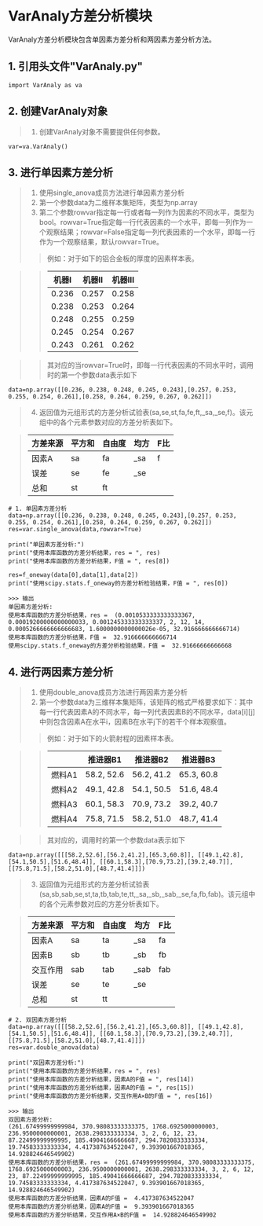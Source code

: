 # VarAnaly方差分析模块
   
   VarAnaly方差分析模块包含单因素方差分析和两因素方差分析方法。
   
   ## 1. 引用头文件"VarAnaly.py"
    import VarAnaly as va
   
   ## 2. 创建VarAnaly对象
   > 1. 创建VarAnaly对象不需要提供任何参数。
   
    var=va.VarAnaly()

   ## 3. 进行单因素方差分析
   > 1. 使用single_anova成员方法进行单因素方差分析
   > 2. 第一个参数data为二维样本集矩阵，类型为np.array
   > 3. 第二个参数rowvar指定每一行或者每一列作为因素的不同水平，类型为bool。rowvar=True指定每一行代表因素的一个水平，即每一列作为一个观察结果；rowvar=False指定每一列代表因素的一个水平，即每一行作为一个观察结果，默认rowvar=True。
   >> 例如：对于如下的铝合金板的厚度的因素样本表。
   
   >> | 机器I | 机器II | 机器III |
   >> | ----- | ----- | ----- |
   >> | 0.236 | 0.257 | 0.258 |
   >> | 0.238 | 0.253 | 0.264 |
   >> | 0.248 | 0.255 | 0.259 |
   >> | 0.245 | 0.254 | 0.267 |
   >> | 0.243 | 0.261 | 0.262 |
   
   >> 其对应的当rowvar=True时，即每一行代表因素的不同水平时，调用时的第一个参数data表示如下
   
    data=np.array([[0.236, 0.238, 0.248, 0.245, 0.243],[0.257, 0.253, 0.255, 0.254, 0.261],[0.258, 0.264, 0.259, 0.267, 0.262]])
    
   > 4. 返回值为元组形式的方差分析试验表(sa,se,st,fa,fe,ft,\_sa,\_se,f)。该元组中的各个元素参数对应的方差分析表如下。
   
   > | 方差来源 | 平方和 | 自由度 | 均方 | F比 |
   > | ------ | ------ | ------ | ------ | ------ |
   > | 因素A | sa | fa | \_sa | f |
   > | 误差 | se | fe | \_se |  |
   > | 总和 | st | ft |  |  | 
   
    # 1. 单因素方差分析
    data=np.array([[0.236, 0.238, 0.248, 0.245, 0.243],[0.257, 0.253, 0.255, 0.254, 0.261],[0.258, 0.264, 0.259, 0.267, 0.262]])
    res=var.single_anova(data,rowvar=True)
    
    print("单因素方差分析:")
    print("使用本库函数的方差分析结果，res = ", res)
    print("使用本库函数的方差分析结果，F值 = ", res[8])
    
    res=f_oneway(data[0],data[1],data[2])
    print("使用scipy.stats.f_oneway的方差分析检验结果，F值 = ", res[0])
    
    >>> 输出
    单因素方差分析:
    使用本库函数的方差分析结果，res =  (0.0010533333333333367, 0.00019200000000000033, 0.001245333333333337, 2, 12, 14,      0.0005266666666666683, 1.6000000000000026e-05, 32.916666666666714)
    使用本库函数的方差分析结果，F值 =  32.916666666666714
    使用scipy.stats.f_oneway的方差分析检验结果，F值 =  32.91666666666668
    
    
   ## 4. 进行两因素方差分析
   > 1. 使用double_anova成员方法进行两因素方差分析
   > 2. 第一个参数data为三维样本集矩阵，该矩阵的格式严格要求如下：其中每一行代表因素A的不同水平，每一列代表因素B的不同水平，data[i][j]中则包含因素A在水平i，因素B在水平j下的若干个样本观察值。
   >> 例如：对于如下的火箭射程的因素样本表。
   
   >> |       | 推进器B1 | 推进器B2 | 推进器B3 |
   >> | ------ | ---------- | ---------- | ---------- |
   >> | 燃料A1 | 58.2, 52.6 | 56.2, 41.2 | 65.3, 60.8 |
   >> | 燃料A2 | 49.1, 42.8 | 54.1, 50.5 | 51.6, 48.4 |
   >> | 燃料A3 | 60.1, 58.3 | 70.9, 73.2 | 39.2, 40.7 |
   >> | 燃料A4 | 75.8, 71.5 | 58.2, 51.0 | 48.7, 41.4 |
   
   >> 其对应的，调用时的第一个参数data表示如下
   
    data=np.array([[[58.2,52.6],[56.2,41.2],[65.3,60.8]], [[49.1,42.8],[54.1,50.5],[51.6,48.4]], [[60.1,58.3],[70.9,73.2],[39.2,40.7]], [[75.8,71.5],[58.2,51.0],[48.7,41.4]]])
    
   > 3. 返回值为元组形式的方差分析试验表(sa,sb,sab,se,st,ta,tb,tab,te,tt,\_sa,\_sb,\_sab,\_se,fa,fb,fab)。该元组中的各个元素参数对应的方差分析表如下。
   
   > | 方差来源 | 平方和 | 自由度 | 均方 | F比 |
   > | ------ | ------ | ------ | ------ | ------ |
   > | 因素A | sa | ta | \_sa | fa |
   > | 因素B | sb | tb | \_sb | fb |
   > | 交互作用 | sab | tab | \_sab | fab |
   > | 误差 | se | te | \_se |  |
   > | 总和 | st | tt |  |  | 
   
    # 2. 双因素方差分析
    data=np.array([[[58.2,52.6],[56.2,41.2],[65.3,60.8]], [[49.1,42.8],[54.1,50.5],[51.6,48.4]], [[60.1,58.3],[70.9,73.2],[39.2,40.7]], [[75.8,71.5],[58.2,51.0],[48.7,41.4]]])
    res=var.double_anova(data)

    print("双因素方差分析:")
    print("使用本库函数的方差分析结果，res = ", res)
    print("使用本库函数的方差分析结果，因素A的F值 = ", res[14])
    print("使用本库函数的方差分析结果，因素A的F值 = ", res[15])
    print("使用本库函数的方差分析结果，交互作用A×B的F值 = ", res[16])
    
    >>> 输出
    双因素方差分析:
    (261.67499999999984, 370.98083333333375, 1768.6925000000003, 236.9500000000001, 2638.298333333334, 3, 2, 6, 12, 23, 87.22499999999995, 185.49041666666687, 294.7820833333334, 19.74583333333334, 4.417387634522047, 9.393901667018365, 14.928824646549902)
    使用本库函数的方差分析结果，res =  (261.67499999999984, 370.98083333333375, 1768.6925000000003, 236.9500000000001, 2638.298333333334, 3, 2, 6, 12, 23, 87.22499999999995, 185.49041666666687, 294.7820833333334, 19.74583333333334, 4.417387634522047, 9.393901667018365, 14.928824646549902)
    使用本库函数的方差分析结果，因素A的F值 =  4.417387634522047
    使用本库函数的方差分析结果，因素A的F值 =  9.393901667018365
    使用本库函数的方差分析结果，交互作用A×B的F值 =  14.928824646549902

